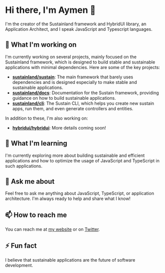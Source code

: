 
# Hi there, I'm Aymen 👋

I'm the creator of the Sustainland framework and HybridUI library, an Application Architect, and I speak JavaScript and Typescript languages.

## 🔭 What I'm working on

I'm currently working on several projects, mainly focused on the Sustainland framework, which is designed to build stable and sustainable applications with minimal dependencies. Here are some of the key projects:

- **[sustainland/sustain](https://github.com/sustainland/sustain)**: The main framework that barely uses dependencies and is designed especially to make stable and sustainable applications.
- **[sustainland/docs](https://github.com/sustainland/docs)**: Documentation for the Sustain framework, providing guidance on how to build sustainable applications.
- **[sustainland/cli](https://github.com/sustainland/cli)**: The Sustain CLI, which helps you create new sustain apps, run them, and even generate controllers and entities.

In addition to these, I'm also working on:
- **[hybridui/hybridui](https://github.com/hybridui/hybridui)**: More details coming soon!

## 🌱 What I'm learning

I'm currently exploring more about building sustainable and efficient applications and how to optimize the usage of JavaScript and TypeScript in such applications.

## 💬 Ask me about

Feel free to ask me anything about JavaScript, TypeScript, or application architecture. I'm always ready to help and share what I know!

## 📫 How to reach me

You can reach me at [my website](https://aymen.co) or on [Twitter](https://twitter.com/labidiaymen).

## ⚡ Fun fact

I believe that sustainable applications are the future of software development.



<!--
**labidiaymen/labidiaymen** is a ✨ _special_ ✨ repository because its `README.md` (this file) appears on your GitHub profile.

Here are some ideas to get you started:

- 🔭 I’m currently working on ...
- 🌱 I’m currently learning ...
- 👯 I’m looking to collaborate on ...
- 🤔 I’m looking for help with ...
- 💬 Ask me about ...
- 📫 How to reach me: ...
- 😄 Pronouns: ...
- ⚡ Fun fact: ...
-->
